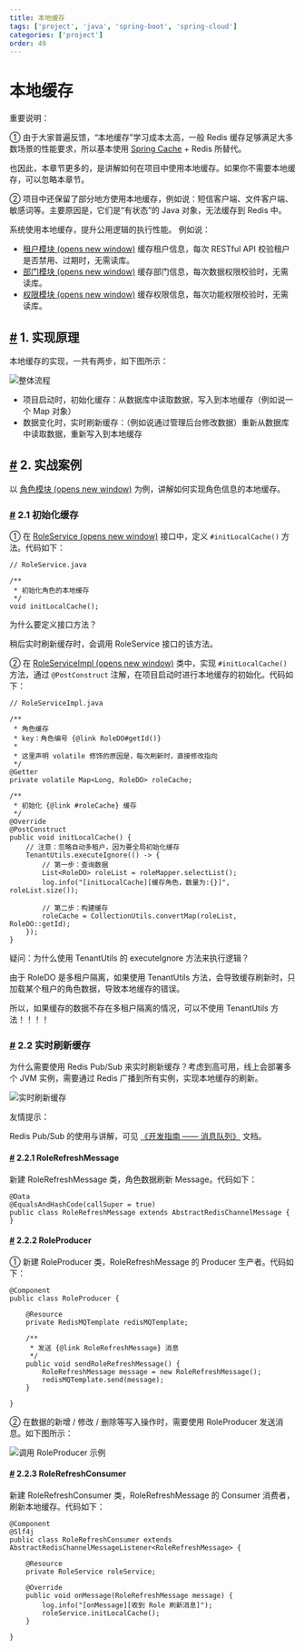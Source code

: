 ```yaml
---
title: 本地缓存
tags: ['project', 'java', 'spring-boot', 'spring-cloud']
categories: ['project']
order: 49
---
```

# 本地缓存

重要说明：

 ① 由于大家普遍反馈，“本地缓存”学习成本太高，一般 Redis 缓存足够满足大多数场景的性能要求，所以基本使用 [Spring Cache](/redis-cache) + Redis 所替代。

 也因此，本章节更多的，是讲解如何在项目中使用本地缓存。如果你不需要本地缓存，可以忽略本章节。

 ② 项目中还保留了部分地方使用本地缓存，例如说：短信客户端、文件客户端、敏感词等。主要原因是，它们是“有状态”的 Java 对象，无法缓存到 Redis 中。

 系统使用本地缓存，提升公用逻辑的执行性能。 例如说：

 * [租户模块  (opens new window)](https://github.com/YunaiV/ruoyi-vue-pro/blob/master/yudao-module-system/yudao-module-system-biz/src/main/java/cn/iocoder/yudao/module/system/service/tenant/TenantServiceImpl.java) 缓存租户信息，每次 RESTful API 校验租户是否禁用、过期时，无需读库。
* [部门模块  (opens new window)](https://github.com/YunaiV/ruoyi-vue-pro/blob/master/yudao-module-system/yudao-module-system-biz/src/main/java/cn/iocoder/yudao/module/system/service/dept/DeptServiceImpl.java) 缓存部门信息，每次数据权限校验时，无需读库。
* [权限模块  (opens new window)](https://github.com/YunaiV/ruoyi-vue-pro/blob/master/yudao-module-system/yudao-module-system-biz/src/main/java/cn/iocoder/yudao/module/system/service/permission/PermissionServiceImpl.java) 缓存权限信息，每次功能权限校验时，无需读库。

 ## [#](#_1-实现原理) 1. 实现原理

 本地缓存的实现，一共有两步，如下图所示：

 ![整体流程](https://doc.iocoder.cn/img/%E6%9C%AC%E5%9C%B0%E7%BC%93%E5%AD%98/04.png)

 * 项目启动时，初始化缓存：从数据库中读取数据，写入到本地缓存（例如说一个 Map 对象）
* 数据变化时，实时刷新缓存：（例如说通过管理后台修改数据）重新从数据库中读取数据，重新写入到本地缓存

 ## [#](#_2-实战案例) 2. 实战案例

 以 [角色模块  (opens new window)](https://github.com/YunaiV/ruoyi-vue-pro/blob/master/yudao-module-system/yudao-module-system-biz/src/main/java/cn/iocoder/yudao/module/system/service/permission/RoleServiceImpl.java) 为例，讲解如何实现角色信息的本地缓存。

 ### [#](#_2-1-初始化缓存) 2.1 初始化缓存

 ① 在 [RoleService  (opens new window)](https://github.com/YunaiV/ruoyi-vue-pro/blob/master/yudao-module-system/yudao-module-system-biz/src/main/java/cn/iocoder/yudao/module/system/service/permission/RoleService.java) 接口中，定义 `#initLocalCache()` 方法。代码如下：

 
```
// RoleService.java

/**
 * 初始化角色的本地缓存
 */
void initLocalCache();

```
为什么要定义接口方法？

 稍后实时刷新缓存时，会调用 RoleService 接口的该方法。

 ② 在 [RoleServiceImpl  (opens new window)](https://github.com/YunaiV/ruoyi-vue-pro/blob/master/yudao-module-system/yudao-module-system-biz/src/main/java/cn/iocoder/yudao/module/system/service/permission/RoleServiceImpl.java) 类中，实现 `#initLocalCache()` 方法，通过 `@PostConstruct` 注解，在项目启动时进行本地缓存的初始化。代码如下：

 
```
// RoleServiceImpl.java

/**
 * 角色缓存
 * key：角色编号 {@link RoleDO#getId()}
 *
 * 这里声明 volatile 修饰的原因是，每次刷新时，直接修改指向
 */
@Getter
private volatile Map<Long, RoleDO> roleCache;

/**
 * 初始化 {@link #roleCache} 缓存
 */
@Override
@PostConstruct
public void initLocalCache() {
    // 注意：忽略自动多租户，因为要全局初始化缓存
    TenantUtils.executeIgnore(() -> {
        // 第一步：查询数据
        List<RoleDO> roleList = roleMapper.selectList();
        log.info("[initLocalCache][缓存角色，数量为:{}]", roleList.size());
    
        // 第二步：构建缓存
        roleCache = CollectionUtils.convertMap(roleList, RoleDO::getId);
    });
}

```
疑问：为什么使用 TenantUtils 的 executeIgnore 方法来执行逻辑？

 由于 RoleDO 是多租户隔离，如果使用 TenantUtils 方法，会导致缓存刷新时，只加载某个租户的角色数据，导致本地缓存的错误。

 所以，如果缓存的数据不存在多租户隔离的情况，可以不使用 TenantUtils 方法！！！！

 ### [#](#_2-2-实时刷新缓存) 2.2 实时刷新缓存

 为什么需要使用 Redis Pub/Sub 来实时刷新缓存？考虑到高可用，线上会部署多个 JVM 实例，需要通过 Redis 广播到所有实例，实现本地缓存的刷新。

 ![实时刷新缓存](https://doc.iocoder.cn/img/%E6%9C%AC%E5%9C%B0%E7%BC%93%E5%AD%98/02.png)

 友情提示：

 Redis Pub/Sub 的使用与讲解，可见 [《开发指南 —— 消息队列》](/message-queue/redis/) 文档。

 #### [#](#_2-2-1-rolerefreshmessage) 2.2.1 RoleRefreshMessage

 新建 RoleRefreshMessage 类，角色数据刷新 Message。代码如下：

 
```
@Data
@EqualsAndHashCode(callSuper = true)
public class RoleRefreshMessage extends AbstractRedisChannelMessage {
}

```
#### [#](#_2-2-2-roleproducer) 2.2.2 RoleProducer

 ① 新建 RoleProducer 类，RoleRefreshMessage 的 Producer 生产者。代码如下：

 
```
@Component
public class RoleProducer {

    @Resource
    private RedisMQTemplate redisMQTemplate;

    /**
     * 发送 {@link RoleRefreshMessage} 消息
     */
    public void sendRoleRefreshMessage() {
        RoleRefreshMessage message = new RoleRefreshMessage();
        redisMQTemplate.send(message);
    }

}

```
② 在数据的新增 / 修改 / 删除等写入操作时，需要使用 RoleProducer 发送消息。如下图所示：

 ![调用 RoleProducer 示例](https://doc.iocoder.cn/img/%E6%9C%AC%E5%9C%B0%E7%BC%93%E5%AD%98/03.png)

 #### [#](#_2-2-3-rolerefreshconsumer) 2.2.3 RoleRefreshConsumer

 新建 RoleRefreshConsumer 类，RoleRefreshMessage 的 Consumer 消费者，刷新本地缓存。代码如下：

 
```
@Component
@Slf4j
public class RoleRefreshConsumer extends AbstractRedisChannelMessageListener<RoleRefreshMessage> {

    @Resource
    private RoleService roleService;

    @Override
    public void onMessage(RoleRefreshMessage message) {
        log.info("[onMessage][收到 Role 刷新消息]");
        roleService.initLocalCache();
    }

}

```
